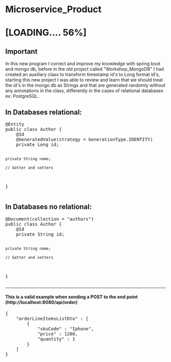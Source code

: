 # Microservice_Product

<h1>[LOADING.... 56%]</h1>

<h2> Important </h2>

<p> In this new program I correct and improve my knowledge with spring boot and mongo db, before in the old project called "Workshop_MongoDB" I had created an auxiliary class to transform timestamp id's to Long format id's, starting this new project I was able to review and learn that we should treat the id's in the mongo db as Strings and that are generated randomly without any annotations in the class, differently in the cases of relational databases ex: PostgreSQL. </p>

<h2> In Databases relational: </h2>
<pre>
@Entity
public class Author {
    @Id
    @GeneratedValue(strategy = GenerationType.IDENTITY)
    private Long id;
    
    private String name;
    
    // Getter and setters
}
</pre>

<h2> In Databases no relational: </h2>
<pre>
@Document(collection = "authors")
public class Author {
    @Id
    private String id;
    
    private String name;
    
    // Getter and setters
}
</pre>

<hr></hr>

<h4> This is a valid example when sending a POST to the end point (http://localhost:8080/api/order) </h4>

<pre>
{
    "orderLineItemsListDto" : [
        {
            "skuCode" : "Iphone",
            "price" : 1200,
            "quantity" : 1
        }
    ]
}
</pre>
